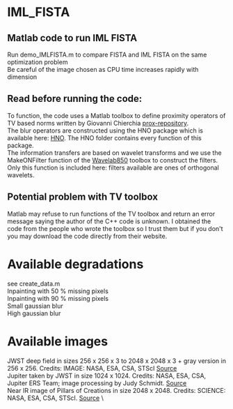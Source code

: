 # IML_FISTA
## Matlab code to run IML FISTA
 Run demo_IMLFISTA.m to compare FISTA and IML FISTA on the same optimization problem \
 Be careful of the image chosen as CPU time increases rapidly with dimension
 ## Read before running the code:
 To function, the code uses a Matlab toolbox to define proximity operators of TV based norms written by Giovanni Chierchia [prox-repository](http://proximity-operator.net). \
 The blur operators are constructed using the HNO package which is available here: [HNO](http://www.imm.dtu.dk/~pcha/HNO/). The HNO folder contains every function of this package. \
 The information transfers are based on wavelet transforms and we use the MakeONFilter function of the [Wavelab850](https://statweb.stanford.edu/~wavelab/) toolbox to construct the filters. Only this function is included here: filters available are ones of orthogonal wavelets.
 ## Potential problem with TV toolbox
Matlab may refuse to run functions of the TV toolbox and return an error message saying the author of the C++ code is unknown. I obtained the code from the people who wrote the toolbox so I trust them but if you don't you may download the code directly from their website.
 # Available degradations
 see create_data.m \
 Inpainting with 50 % missing pixels \
 Inpainting with 90 % missing pixels \
 Small gaussian blur \
 High gaussian blur 
 
 # Available images
 JWST deep field in sizes 256 x 256 x 3 to 2048 x 2048 x 3 + gray version in 256 x 256. Credits: IMAGE: NASA, ESA, CSA, STScI [Source](https://webbtelescope.org/contents/media/images/2022/035/01G7DCWB7137MYJ05CSH1Q5Z1Z)\
 Jupiter taken by JWST in size 1024 x 1024. Credits: NASA, ESA, CSA, Jupiter ERS Team; image processing by Judy Schmidt. [Source](https://blogs.nasa.gov/webb/2022/08/22/webbs-jupiter-images-showcase-auroras-hazes/)\
 Near IR image of Pillars of Creations in size 2048 x 2048. Credits: SCIENCE: NASA, ESA, CSA, STScI. [Source](https://webbtelescope.org/contents/media/images/01GK2KKTR81SGYF24YBGYG7TAP.html) \
